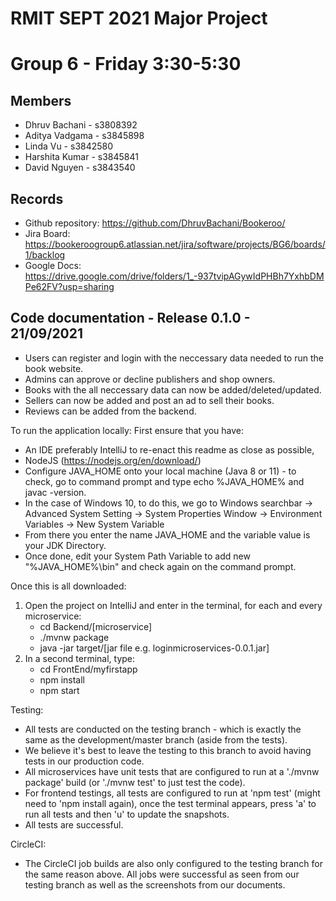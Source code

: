 # RMIT SEPT 2021 Major Project

# Group 6 - Friday 3:30-5:30

## Members
* Dhruv Bachani     - s3808392
* Aditya Vadgama    - s3845898
* Linda Vu          - s3842580
* Harshita Kumar    - s3845841 
* David Nguyen      - s3843540

## Records

* Github repository: https://github.com/DhruvBachani/Bookeroo/
* Jira Board: https://bookeroogroup6.atlassian.net/jira/software/projects/BG6/boards/1/backlog
* Google Docs: https://drive.google.com/drive/folders/1_-937tvipAGywIdPHBh7YxhbDMPe62FV?usp=sharing
	
## Code documentation - Release 0.1.0 - 21/09/2021
* Users can register and login with the neccessary data needed to run the book website.
* Admins can approve or decline publishers and shop owners.
* Books with the all neccessary data can now be added/deleted/updated.
* Sellers can now be added and post an ad to sell their books.
* Reviews can be added from the backend. 
  
To run the application locally:
First ensure that you have:
- An IDE preferably IntelliJ to re-enact this readme as close as possible, 
- NodeJS (https://nodejs.org/en/download/)
- Configure JAVA_HOME onto your local machine (Java 8 or 11) - to check, go to command prompt and type echo %JAVA_HOME% and javac -version. 
- 	In the case of Windows 10, to do this, we go to Windows searchbar -> Advanced System Setting -> System Properties Window -> Environment Variables -> New System Variable
- 	From there you enter the name JAVA_HOME and the variable value is your JDK Directory.
- 	Once done, edit your System Path Variable to add new "%JAVA_HOME%\bin" and check again on the command prompt.

Once this is all downloaded:
1. Open the project on IntelliJ and enter in the terminal, for each and every microservice:
	- cd Backend/[microservice]
	- ./mvnw package
	- java -jar target/[jar file e.g. loginmicroservices-0.0.1.jar]
2. In a second terminal, type:
	- cd FrontEnd/myfirstapp
	- npm install
	- npm start

Testing:
- All tests are conducted on the testing branch - which is exactly the same as the development/master branch (aside from the tests).
- We believe it's best to leave the testing to this branch to avoid having tests in our production code. 
- All microservices have unit tests that are configured to run at a './mvnw package' build (or './mvnw test' to just test the code).
- For frontend testings, all tests are configured to run at 'npm test' (might need to 'npm install again), once the test terminal appears, press 'a' to run all tests and then 'u' to update the snapshots.
- All tests are successful.

CircleCI:
- The CircleCI job builds are also only configured to the testing branch for the same reason above. All jobs were successful as seen from our testing branch as well as the screenshots from our documents.  
